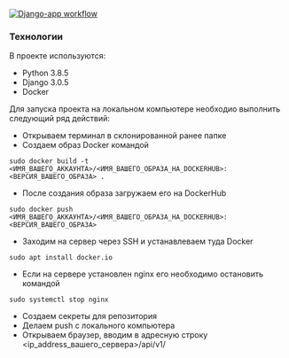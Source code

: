 [![Django-app workflow](https://github.com/sonoffjord/yamdb_final/actions/workflows/yamdb_workflow.yml/badge.svg?branch=master)](https://github.com/sonoffjord/yamdb_final/actions/workflows/yamdb_workflow.yml)
### Технологии
В проекте используются:
- Python 3.8.5
- Django 3.0.5
- Docker

Для запуска проекта на локальном компьютере необходио выполнить следующий ряд действий:
- Открываем терминал в склонированной ранее папке
- Создаем образ Docker командой
```
sudo docker build -t <ИМЯ_ВАШЕГО_АККАУНТА>/<ИМЯ_ВАШЕГО_ОБРАЗА_НА_DOCKERHUB>:<ВЕРСИЯ_ВАШЕГО_ОБРАЗА> .
```
- После создания образа загружаем его на DockerHub
```
sudo docker push <ИМЯ_ВАШЕГО_АККАУНТА>/<ИМЯ_ВАШЕГО_ОБРАЗА_НА_DOCKERHUB>:<ВЕРСИЯ_ВАШЕГО_ОБРАЗА>
```
- Заходим на сервер через SSH и устанавлеваем туда Docker
```
sudo apt install docker.io
```
- Если на сервере установлен nginx его необходимо остановить командой
```
sudo systemctl stop nginx
```
- Создаем секреты для репозитория
- Делаем push с локального компьютера
- Открываем браузер, вводим в адресную строку <ip_address_вашего_сервера>/api/v1/
